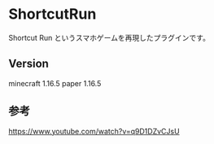 # ShortcutRun
Shortcut Run というスマホゲームを再現したプラグインです。
## Version
minecraft 1.16.5
paper 1.16.5
## 参考
https://www.youtube.com/watch?v=q9D1DZvCJsU
